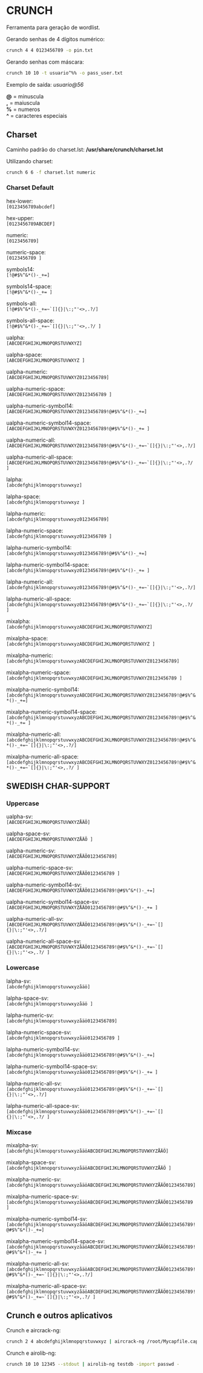 # CRUNCH

Ferramenta para geração de wordlist.

Gerando senhas de 4 dígitos numérico:

```bash
crunch 4 4 0123456789 -o pin.txt
```

Gerando senhas com máscara:

```bash
crunch 10 10 -t usuario^%% -o pass_user.txt
```

Exemplo de saída:
*usuario@56*

**@** = minuscula  
**,** = maiuscula  
**%** = numeros  
**^** = caracteres especiais  

## Charset

Caminho padrão do charset.lst: **/usr/share/crunch/charset.lst**

Utilizando charset:

```bash
crunch 6 6 -f charset.lst numeric
```

### Charset Default

hex-lower:  
``[0123456789abcdef]``

hex-upper:  
``[0123456789ABCDEF]``

numeric:  
``[0123456789]``

numeric-space:  
``[0123456789 ]``

symbols14:  
``[!@#$%^&*()-_+=]``

symbols14-space:  
``[!@#$%^&*()-_+= ]``

symbols-all:  
``[!@#$%^&*()-_+=~`[]{}|\:;"'<>,.?/]``

symbols-all-space:  
``[!@#$%^&*()-_+=~`[]{}|\:;"'<>,.?/ ]``

ualpha:  
``[ABCDEFGHIJKLMNOPQRSTUVWXYZ]``

ualpha-space:  
``[ABCDEFGHIJKLMNOPQRSTUVWXYZ ]``

ualpha-numeric:  
``[ABCDEFGHIJKLMNOPQRSTUVWXYZ0123456789]``

ualpha-numeric-space:  
``[ABCDEFGHIJKLMNOPQRSTUVWXYZ0123456789 ]``

ualpha-numeric-symbol14:  
``[ABCDEFGHIJKLMNOPQRSTUVWXYZ0123456789!@#$%^&*()-_+=]``

ualpha-numeric-symbol14-space:  
``[ABCDEFGHIJKLMNOPQRSTUVWXYZ0123456789!@#$%^&*()-_+= ]``

ualpha-numeric-all:  
``[ABCDEFGHIJKLMNOPQRSTUVWXYZ0123456789!@#$%^&*()-_+=~`[]{}|\:;"'<>,.?/]``

ualpha-numeric-all-space:  
``[ABCDEFGHIJKLMNOPQRSTUVWXYZ0123456789!@#$%^&*()-_+=~`[]{}|\:;"'<>,.?/ ]``

lalpha:  
``[abcdefghijklmnopqrstuvwxyz]``

lalpha-space:  
``[abcdefghijklmnopqrstuvwxyz ]``

lalpha-numeric:  
``[abcdefghijklmnopqrstuvwxyz0123456789]``

lalpha-numeric-space:  
``[abcdefghijklmnopqrstuvwxyz0123456789 ]``

lalpha-numeric-symbol14:  
``[abcdefghijklmnopqrstuvwxyz0123456789!@#$%^&*()-_+=]``

lalpha-numeric-symbol14-space:  
``[abcdefghijklmnopqrstuvwxyz0123456789!@#$%^&*()-_+= ]``

lalpha-numeric-all:  
``[abcdefghijklmnopqrstuvwxyz0123456789!@#$%^&*()-_+=~`[]{}|\:;"'<>,.?/]``

lalpha-numeric-all-space:  
``[abcdefghijklmnopqrstuvwxyz0123456789!@#$%^&*()-_+=~`[]{}|\:;"'<>,.?/ ]``

mixalpha:  
``[abcdefghijklmnopqrstuvwxyzABCDEFGHIJKLMNOPQRSTUVWXYZ]``

mixalpha-space:  
``[abcdefghijklmnopqrstuvwxyzABCDEFGHIJKLMNOPQRSTUVWXYZ ]``

mixalpha-numeric:  
``[abcdefghijklmnopqrstuvwxyzABCDEFGHIJKLMNOPQRSTUVWXYZ0123456789]``

mixalpha-numeric-space:  
``[abcdefghijklmnopqrstuvwxyzABCDEFGHIJKLMNOPQRSTUVWXYZ0123456789 ]``

mixalpha-numeric-symbol14:  
``[abcdefghijklmnopqrstuvwxyzABCDEFGHIJKLMNOPQRSTUVWXYZ0123456789!@#$%^&*()-_+=]``

mixalpha-numeric-symbol14-space:  
``[abcdefghijklmnopqrstuvwxyzABCDEFGHIJKLMNOPQRSTUVWXYZ0123456789!@#$%^&*()-_+= ]``

mixalpha-numeric-all:  
``[abcdefghijklmnopqrstuvwxyzABCDEFGHIJKLMNOPQRSTUVWXYZ0123456789!@#$%^&*()-_+=~`[]{}|\:;"'<>,.?/]``

mixalpha-numeric-all-space:  
``[abcdefghijklmnopqrstuvwxyzABCDEFGHIJKLMNOPQRSTUVWXYZ0123456789!@#$%^&*()-_+=~`[]{}|\:;"'<>,.?/ ]``

## SWEDISH CHAR-SUPPORT

### Uppercase

ualpha-sv:  
``[ABCDEFGHIJKLMNOPQRSTUVWXYZÅÄÖ]``

ualpha-space-sv:  
``[ABCDEFGHIJKLMNOPQRSTUVWXYZÅÄÖ ]``

ualpha-numeric-sv:  
``[ABCDEFGHIJKLMNOPQRSTUVWXYZÅÄÖ0123456789]``

ualpha-numeric-space-sv:  
``[ABCDEFGHIJKLMNOPQRSTUVWXYZÅÄÖ0123456789 ]``

ualpha-numeric-symbol14-sv:  
``[ABCDEFGHIJKLMNOPQRSTUVWXYZÅÄÖ0123456789!@#$%^&*()-_+=]``

ualpha-numeric-symbol14-space-sv:  
``[ABCDEFGHIJKLMNOPQRSTUVWXYZÅÄÖ0123456789!@#$%^&*()-_+= ]``

ualpha-numeric-all-sv:  
``[ABCDEFGHIJKLMNOPQRSTUVWXYZÅÄÖ0123456789!@#$%^&*()-_+=~`[]{}|\:;"'<>,.?/]``

ualpha-numeric-all-space-sv:  
``[ABCDEFGHIJKLMNOPQRSTUVWXYZÅÄÖ0123456789!@#$%^&*()-_+=~`[]{}|\:;"'<>,.?/ ]``  

### Lowercase

lalpha-sv:  
``[abcdefghijklmnopqrstuvwxyzåäö]``

lalpha-space-sv:  
``[abcdefghijklmnopqrstuvwxyzåäö ]``

lalpha-numeric-sv:  
``[abcdefghijklmnopqrstuvwxyzåäö0123456789]``

lalpha-numeric-space-sv:  
``[abcdefghijklmnopqrstuvwxyzåäö0123456789 ]``

lalpha-numeric-symbol14-sv:  
``[abcdefghijklmnopqrstuvwxyzåäö0123456789!@#$%^&*()-_+=]``

lalpha-numeric-symbol14-space-sv:  
``[abcdefghijklmnopqrstuvwxyzåäö0123456789!@#$%^&*()-_+= ]``

lalpha-numeric-all-sv:  
``[abcdefghijklmnopqrstuvwxyzåäö0123456789!@#$%^&*()-_+=~`[]{}|\:;"'<>,.?/]``

lalpha-numeric-all-space-sv:  
``[abcdefghijklmnopqrstuvwxyzåäö0123456789!@#$%^&*()-_+=~`[]{}|\:;"'<>,.?/ ]``

### Mixcase

mixalpha-sv:  
``[abcdefghijklmnopqrstuvwxyzåäöABCDEFGHIJKLMNOPQRSTUVWXYZÅÄÖ]``

mixalpha-space-sv:  
``[abcdefghijklmnopqrstuvwxyzåäöABCDEFGHIJKLMNOPQRSTUVWXYZÅÄÖ ]``

mixalpha-numeric-sv:  
``[abcdefghijklmnopqrstuvwxyzåäöABCDEFGHIJKLMNOPQRSTUVWXYZÅÄÖ0123456789]``

mixalpha-numeric-space-sv:  
``[abcdefghijklmnopqrstuvwxyzåäöABCDEFGHIJKLMNOPQRSTUVWXYZÅÄÖ0123456789 ]``

mixalpha-numeric-symbol14-sv:  
``[abcdefghijklmnopqrstuvwxyzåäöABCDEFGHIJKLMNOPQRSTUVWXYZÅÄÖ0123456789!@#$%^&*()-_+=]``

mixalpha-numeric-symbol14-space-sv:  
``[abcdefghijklmnopqrstuvwxyzåäöABCDEFGHIJKLMNOPQRSTUVWXYZÅÄÖ0123456789!@#$%^&*()-_+= ]``

mixalpha-numeric-all-sv:  
``[abcdefghijklmnopqrstuvwxyzåäöABCDEFGHIJKLMNOPQRSTUVWXYZÅÄÖ0123456789!@#$%^&*()-_+=~`[]{}|\:;"'<>,.?/]``

mixalpha-numeric-all-space-sv:  
``[abcdefghijklmnopqrstuvwxyzåäöABCDEFGHIJKLMNOPQRSTUVWXYZÅÄÖ0123456789!@#$%^&*()-_+=~`[]{}|\:;"'<>,.?/ ]``

## Crunch e outros aplicativos

Crunch e aircrack-ng:

```bash
crunch 2 4 abcdefghijklmnopqrstuvwxyz | aircrack-ng /root/Mycapfile.cap -e MyESSID -w-
```

Crunch e airolib-ng:

```bash
crunch 10 10 12345 --stdout | airolib-ng testdb -import passwd -
```
